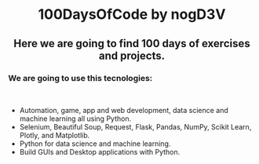 ### <h1 align='center'> 100DaysOfCode by nogD3V </h1>
### <h2 align='center'> Here we are going to find 100 days of exercises and projects. </h2>
### <h3 > We are going to use this tecnologies: </h3><br />

- Automation, game, app and web development, data science and machine learning all using Python.
- Selenium, Beautiful Soup, Request, Flask, Pandas, NumPy, Scikit Learn, Plotly, and Matplotlib.
- Python for data science and machine learning.
- Build GUIs and Desktop applications with Python.

